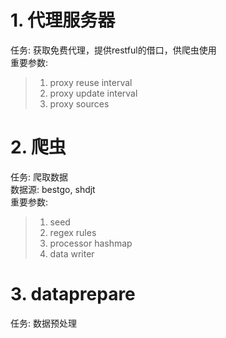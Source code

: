 # 1. 代理服务器

任务: 获取免费代理，提供restful的借口，供爬虫使用  
重要参数:  
> 1. proxy reuse interval
> 2. proxy update interval
> 3. proxy sources

# 2. 爬虫
任务: 爬取数据  
数据源: bestgo, shdjt  
重要参数:  
> 1. seed
> 2. regex rules
> 3. processor hashmap
> 4. data writer

# 3. dataprepare
任务: 数据预处理  
